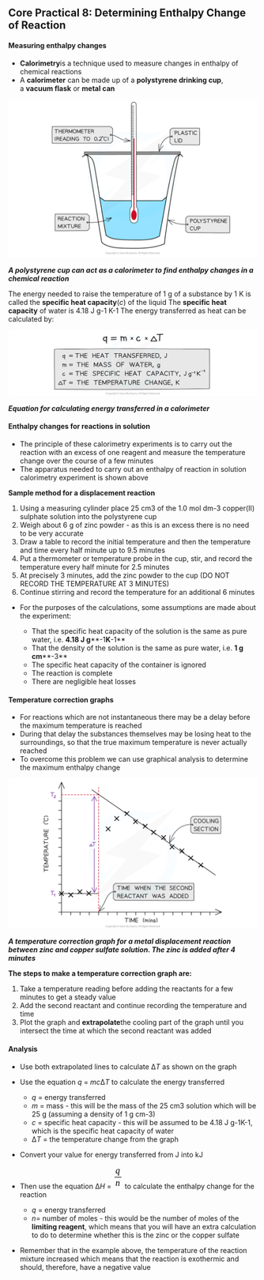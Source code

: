 ## Core Practical 8: Determining Enthalpy Change of Reaction

#### Measuring enthalpy changes

* **Calorimetry**is a technique used to measure changes in enthalpy of chemical reactions
* A **calorimeter** can be made up of a **polystyrene drinking cup**, a **vacuum flask** or **metal can**

![Chemical Energetics Calorimeter, downloadable AS & A Level Chemistry revision notes](1.5-Chemical-Energetics-Calorimeter.png)

***A polystyrene cup can act as a calorimeter to find enthalpy changes in a chemical reaction***

The energy needed to raise the temperature of 1 g of a substance by 1 K is called the **specific heat capacity**(*c*) of the liquid The **specific heat capacity** of water is 4.18 J g-1 K-1 The energy transferred as heat can be calculated by:

![Calorimetry variables symbols_1, downloadable IB Chemistry revision notes](5.1.3-Calorimetry-variables-symbols_1.png)

***Equation for calculating energy transferred in a calorimeter***

#### Enthalpy changes for reactions in solution

* The principle of these calorimetry experiments is to carry out the reaction with an excess of one reagent and measure the temperature change over the course of a few minutes
* The apparatus needed to carry out an enthalpy of reaction in solution calorimetry experiment is shown above

**Sample method for a displacement reaction**

1. Using a measuring cylinder place 25 cm3 of the 1.0 mol dm-3 copper(II) sulphate solution into the polystyrene cup
2. Weigh about 6 g of zinc powder - as this is an excess there is no need to be very accurate
3. Draw a table to record the initial temperature and then the temperature and time every half minute up to 9.5 minutes
4. Put a thermometer or temperature probe in the cup, stir, and record the temperature every half minute for 2.5 minutes
5. At precisely 3 minutes, add the zinc powder to the cup (DO NOT RECORD THE TEMPERATURE AT 3 MINUTES)
6. Continue stirring and record the temperature for an additional 6 minutes

* For the purposes of the calculations, some assumptions are made about the experiment:

  + That the specific heat capacity of the solution is the same as pure water, i.e. **4.18 J g****-1****K****-1**
  + That the density of the solution is the same as pure water, i.e. **1 g cm****-3**
  + The specific heat capacity of the container is ignored
  + The reaction is complete
  + There are negligible heat losses

#### Temperature correction graphs

* For reactions which are not instantaneous there may be a delay before the maximum temperature is reached
* During that delay the substances themselves may be losing heat to the surroundings, so that the true maximum temperature is never actually reached
* To overcome this problem we can use graphical analysis to determine the maximum enthalpy change

![Temperature correction graphs, downloadable IB Chemistry revision notes](5.1.4-Temperature-correction-graphs.png)

***A temperature correction graph for a metal displacement reaction between zinc and copper sulfate solution. The zinc is added after 4 minutes***

**The steps to make a temperature correction graph are:**

1. Take a temperature reading before adding the reactants for a few minutes to get a steady value
2. Add the second reactant and continue recording the temperature and time
3. Plot the graph and **extrapolate**the cooling part of the graph until you intersect the time at which the second reactant was added

#### Analysis

* Use both extrapolated lines to calculate Δ*T* as shown on the graph
* Use the equation *q* = *mc*Δ*T* to calculate the energy transferred

  + *q* = energy transferred
  + *m* = mass - this will be the mass of the 25 cm3 solution which will be 25 g (assuming a density of 1 g cm-3)
  + *c* = specific heat capacity - this will be assumed to be 4.18 J g-1K-1, which is the specific heat capacity of water
  + Δ*T* = the temperature change from the graph
* Convert your value for energy transferred from J into kJ
* Then use the equation Δ*H* = ![q over n](data:image/svg+xml;charset=utf8,%3Csvg%20xmlns%3D%22http%3A%2F%2Fwww.w3.org%2F2000%2Fsvg%22%20xmlns%3Awrs%3D%22http%3A%2F%2Fwww.wiris.com%2Fxml%2Fmathml-extension%22%20height%3D%2247%22%20width%3D%2219%22%20wrs%3Abaseline%3D%2230%22%3E%3C!--MathML%3A%20%3Cmath%20xmlns%3D%22http%3A%2F%2Fwww.w3.org%2F1998%2FMath%2FMathML%22%3E%3Cmfrac%3E%3Cmi%3Eq%3C%2Fmi%3E%3Cmi%3En%3C%2Fmi%3E%3C%2Fmfrac%3E%3C%2Fmath%3E--%3E%3Cdefs%3E%3Cstyle%20type%3D%22text%2Fcss%22%2F%3E%3C%2Fdefs%3E%3Cline%20stroke%3D%22%23000%22%20stroke-linecap%3D%22square%22%20stroke-width%3D%221%22%20x1%3D%222.5%22%20x2%3D%2215.5%22%20y1%3D%2223.5%22%20y2%3D%2223.5%22%2F%3E%3Ctext%20font-family%3D%22Times%20New%20Roman%22%20font-size%3D%2218%22%20font-style%3D%22italic%22%20text-anchor%3D%22middle%22%20x%3D%228.5%22%20y%3D%2216%22%3Eq%3C%2Ftext%3E%3Ctext%20font-family%3D%22Times%20New%20Roman%22%20font-size%3D%2218%22%20font-style%3D%22italic%22%20text-anchor%3D%22middle%22%20x%3D%228.5%22%20y%3D%2241%22%3En%3C%2Ftext%3E%3C%2Fsvg%3E) to calculate the enthalpy change for the reaction

  + *q* = energy transferred
  + *n*= number of moles - this would be the number of moles of the **limiting reagent**, which means that you will have an extra calculation to do to determine whether this is the zinc or the copper sulfate
* Remember that in the example above, the temperature of the reaction mixture increased which means that the reaction is exothermic and should, therefore, have a negative value